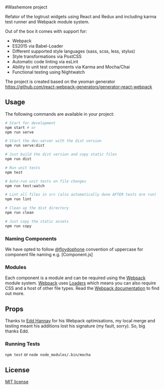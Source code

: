 #Washemore project
 
 Refator of the logtrust widgets using React and Redux and including karma test runner and Webpack module system.
 
Out of the box it comes with support for:

* Webpack
* ES2015 via Babel-Loader
* Different supported style languages (sass, scss, less, stylus)
* Style transformations via PostCSS
* Automatic code linting via esLint
* Ability to unit test components via Karma and Mocha/Chai
* Functional testing using Nightwatch 

The project is created based on the yeoman generator https://github.com/react-webpack-generators/generator-react-webpack

## Usage
The following commands are available in your project:
```bash
# Start for development
npm start # or
npm run serve

# Start the dev-server with the dist version
npm run serve:dist

# Just build the dist version and copy static files
npm run dist

# Run unit tests
npm test

# Auto-run unit tests on file changes
npm run test:watch

# Lint all files in src (also automatically done AFTER tests are run)
npm run lint

# Clean up the dist directory
npm run clean

# Just copy the static assets
npm run copy
```

### Naming Components
We have opted to follow [@floydophone](https://twitter.com/floydophone) convention of uppercase for component file naming e.g. [Component.js]

### Modules
Each component is a module and can be required using the [Webpack](http://webpack.github.io/) module system. [Webpack](http://webpack.github.io/) uses [Loaders](http://webpack.github.io/docs/loaders.html) which means you can also require CSS and a host of other file types. Read the [Webpack documentation](http://webpack.github.io/docs/home.html) to find out more.

## Props
Thanks to [Edd Hannay](https://github.com/eddhannay) for his Webpack optimisations, my local merge and testing meant his additions lost his signature (my fault, sorry). So, big thanks Edd.

### Running Tests
`npm test` or `node node_modules/.bin/mocha`

## License
[MIT license](http://opensource.org/licenses/mit-license.php)
